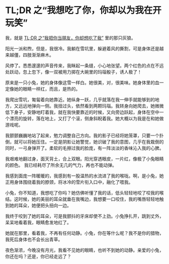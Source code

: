 # TL;DR 之“我想吃了你，你却以为我在开玩笑”

我，就是 [TL;DR 之“我把你当朋友，你却想吃了我”](./tldr.md) 里的那只灰狼。

阳光一派和煦，但是，我很冷。我躺在雪坑里，躲避着风的撕割，可是身体还是越来越僵，四肢渐渐麻木。

风停了。悉悉邃邃的声音传来，我眯起一条缝，小心地张望。两个红色的点在不远处跃动，忽上忽下，像一双被用力掷在大碗里的玛瑙骰子，诱人极了！

原来是一只小兔，她的身体像这雪一样白。她很美，对，很美味。她身体里的血一定像她的眼睛一样红，而且，是热的。

我爬出雪坑，匍匐着向她靠近。她纵身一跃，几乎就落在我一伸手就能够到的地方，又远远地弹向一侧。我扭过头，依然看到两颗玛瑙。我转身向她爬去，她微微低下身子，安静地盯着我，就在我快要靠近的时候，又向旁边跃起，身体在空中一个漂亮的旋转，落在地上，又打了个滚，侧身斜睨着我。她大概以为我是在和她做游戏呢。

我颤颤巍巍地站了起来，勉力调整自己方向。我的影子已经将她笼罩，只要一个扑倒，就可以将她压住。一定是阴影让她警觉，她识破了我的意图，几乎在我栽倒的同时，一弓身弹开了。柔软的毛擦过我的脸庞，有一阵淡淡的香味沁入我的心脾。

我艰难地翻过身，面天背土，合上双眼。阳光穿透眼皮，一片红，像极了小兔眼睛的颜色。 我已经耗尽了所余无几的气力，再也不能动弹。

我感到面庞一阵暖暖的，我感到有一股温热的水流进了我的喉咙。啊，是小兔，她正用身体围绕着我的脖颈，将冰冷的雪片衔入口中，融化了喂我。

小兔，你不知道，我想吃了你吗？她仿佛听懂了我的话，低头轻轻地咬了咬我的喉结。这时候，她的美丽的耳朵就垂在我嘴边，我想要一口咬住，我的嘴唇轻轻地触到她的耳朵，她便把头扭向一边。

我终于咬到了她的耳朵，可是我颤抖的牙床却使不上劲。小兔挣扎开，跳到丈外，呆呆地看着我，眼睛愈发地红了。

她就在那里，看着我，不再有任何动静。小兔，你在等什么呢？我不是你的猎物，我死后身体也不会长出青草。

夜色渐浓，今晚没有月光，我看不见她的眼睛，也听不到她的动静。亲爱的小兔，你还在吗？还是，你已经走远了？



